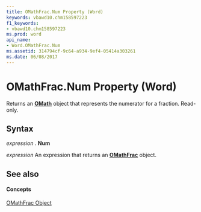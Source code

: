 ```yaml
---
title: OMathFrac.Num Property (Word)
keywords: vbawd10.chm158597223
f1_keywords:
- vbawd10.chm158597223
ms.prod: word
api_name:
- Word.OMathFrac.Num
ms.assetid: 314794cf-9c64-a934-9ef4-05414a303261
ms.date: 06/08/2017
---
```



# OMathFrac.Num Property (Word)

Returns an **[OMath](omath-object-word.md)** object that represents the numerator for a fraction. Read-only.


## Syntax

 _expression_ . **Num**

 _expression_ An expression that returns an **[OMathFrac](omathfrac-object-word.md)** object.


## See also


#### Concepts


[OMathFrac Object](omathfrac-object-word.md)

